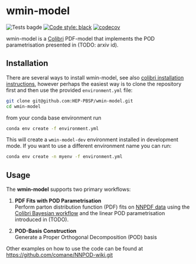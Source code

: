 # wmin-model
![Tests bagde](https://github.com/HEP-PBSP/wmin-model/actions/workflows/tests.yml/badge.svg)
[![Code style: black](https://img.shields.io/badge/code%20style-black-000000.svg)](https://github.com/psf/black)
[![codecov](https://codecov.io/gh/HEP-PBSP/wmin-model/graph/badge.svg?token=uYUy3rXCWK)](https://codecov.io/gh/HEP-PBSP/wmin-model)

wmin-model is a [Colibri](https://github.com/HEP-PBSP/colibri) PDF-model that implements the POD parametrisation presented 
in (TODO: arxiv id).

## Installation

There are several ways to install wmin-model, see also [colibri installation instructions](https://hep-pbsp.github.io/colibri/get-started/installation.html), however perhaps the easiest way
is to clone the repository first and then use the provided `environment.yml` file:

```bash
git clone git@github.com:HEP-PBSP/wmin-model.git
cd wmin-model
```

from your conda base environment run 

```bash
conda env create -f environment.yml

```

This will create a `wmin-model-dev` environment installed in development mode.
If you want to use a different environment name you can run:

```bash
conda env create -n myenv -f environment.yml

```

## Usage

The **wmin-model** supports two primary workflows:

1. **PDF Fits with POD Parametrisation**  
   Perform parton distribution function (PDF) fits on [NNPDF data]() using the [Colibri Bayesian workflow]() and the linear POD parametrisation
   introduced in (TODO). 

2. **POD-Basis Construction**  
   Generate a Proper Orthogonal Decomposition (POD) basis 

Other examples on how to use the code can be found at https://github.com/comane/NNPOD-wiki.git
   



